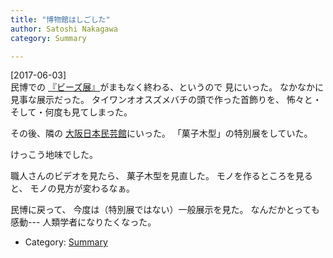 ```yaml
---
title: "博物館はしごした"
author: Satoshi Nakagawa
category: Summary

---
```


[2017-06-03]  
 民博での
[『ビーズ展』](http://www.minpaku.ac.jp/museum/exhibition/special/20170309beads/index)がまもなく終わる、というので
見にいった。
なかなかに見事な展示だった。
タイワンオオスズメバチの頭で作った首飾りを、
怖々と・そして・何度も見てしまった。

 その後、隣の
[大阪日本民芸館](http://www.mingeikan-osaka.or.jp/)にいった。
「菓子木型」の特別展をしていた。

 けっこう地味でした。

 職人さんのビデオを見たら、
菓子木型を見直した。
モノを作るところを見ると、
モノの見方が変わるなぁ。

 民博に戻って、
今度は（特別展ではない）一般展示を見た。
なんだかとっても感動---
人類学者になりたくなった。

- Category: [Summary](/categories.html#Summary)

